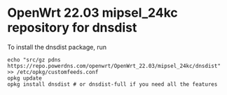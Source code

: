 OpenWrt 22.03 mipsel_24kc repository for dnsdist
========

To install the dnsdist package, run

```
echo "src/gz pdns https://repo.powerdns.com/openwrt/OpenWrt_22.03/mipsel_24kc/dnsdist" >> /etc/opkg/customfeeds.conf
opkg update
opkg install dnsdist # or dnsdist-full if you need all the features
```
